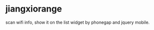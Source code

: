 jiangxiorange
=============

scan wifi info, show it on the list widget by phonegap  and jquery mobile.
